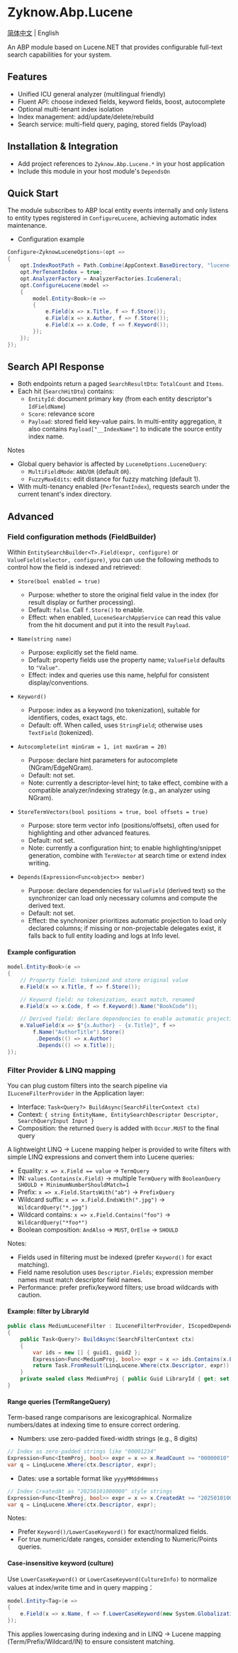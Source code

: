 # Zyknow.Abp.Lucene

[简体中文](README.zh.md) | English

An ABP module based on Lucene.NET that provides configurable full-text search capabilities for your system.

## Features

- Unified ICU general analyzer (multilingual friendly)
- Fluent API: choose indexed fields, keyword fields, boost, autocomplete
- Optional multi-tenant index isolation
- Index management: add/update/delete/rebuild
- Search service: multi-field query, paging, stored fields (Payload)

## Installation & Integration

- Add project references to `Zyknow.Abp.Lucene.*` in your host application
- Include this module in your host module's `DependsOn`

## Quick Start

The module subscribes to ABP local entity events internally and only listens to entity types registered in `ConfigureLucene`, achieving automatic index maintenance.

- Configuration example

```csharp
Configure<ZyknowLuceneOptions>(opt =>
{
    opt.IndexRootPath = Path.Combine(AppContext.BaseDirectory, "lucene-index");
    opt.PerTenantIndex = true;
    opt.AnalyzerFactory = AnalyzerFactories.IcuGeneral;
    opt.ConfigureLucene(model =>
    {
        model.Entity<Book>(e =>
        {
            e.Field(x => x.Title, f => f.Store());
            e.Field(x => x.Author, f => f.Store());
            e.Field(x => x.Code, f => f.Keyword());
        });
    });
});
```

## Search API Response

- Both endpoints return a paged `SearchResultDto`: `TotalCount` and `Items`.
- Each hit (`SearchHitDto`) contains:
  - `EntityId`: document primary key (from each entity descriptor's `IdFieldName`)
  - `Score`: relevance score
  - `Payload`: stored field key-value pairs. In multi-entity aggregation, it also contains `Payload["__IndexName"]` to indicate the source entity index name.

Notes

- Global query behavior is affected by `LuceneOptions.LuceneQuery`:
  - `MultiFieldMode`: `AND`/`OR` (default `OR`).
  - `FuzzyMaxEdits`: edit distance for fuzzy matching (default 1).
- With multi-tenancy enabled (`PerTenantIndex`), requests search under the current tenant's index directory.

## Advanced

### Field configuration methods (FieldBuilder)

Within `EntitySearchBuilder<T>.Field(expr, configure)` or `ValueField(selector, configure)`, you can use the following methods to control how the field is indexed and retrieved:

- `Store(bool enabled = true)`

  - Purpose: whether to store the original field value in the index (for result display or further processing).
  - Default: `false`. Call `f.Store()` to enable.
  - Effect: when enabled, `LuceneSearchAppService` can read this value from the hit document and put it into the result `Payload`.

- `Name(string name)`

  - Purpose: explicitly set the field name.
  - Default: property fields use the property name; `ValueField` defaults to `"Value"`.
  - Effect: index and queries use this name, helpful for consistent display/conventions.

- `Keyword()`

  - Purpose: index as a keyword (no tokenization), suitable for identifiers, codes, exact tags, etc.
  - Default: off. When called, uses `StringField`; otherwise uses `TextField` (tokenized).

- `Autocomplete(int minGram = 1, int maxGram = 20)`

  - Purpose: declare hint parameters for autocomplete (NGram/EdgeNGram).
  - Default: not set.
  - Note: currently a descriptor-level hint; to take effect, combine with a compatible analyzer/indexing strategy (e.g., an analyzer using NGram).

- `StoreTermVectors(bool positions = true, bool offsets = true)`

  - Purpose: store term vector info (positions/offsets), often used for highlighting and other advanced features.
  - Default: not set.
  - Note: currently a configuration hint; to enable highlighting/snippet generation, combine with `TermVector` at search time or extend index writing.

- `Depends(Expression<Func<object>> member)`
  - Purpose: declare dependencies for `ValueField` (derived text) so the synchronizer can load only necessary columns and compute the derived text.
  - Default: not set.
  - Effect: the synchronizer prioritizes automatic projection to load only declared columns; if missing or non-projectable delegates exist, it falls back to full entity loading and logs at Info level.

#### Example configuration

```csharp
model.Entity<Book>(e =>
{
    // Property field: tokenized and store original value
    e.Field(x => x.Title, f => f.Store());

    // Keyword field: no tokenization, exact match, renamed
    e.Field(x => x.Code, f => f.Keyword().Name("BookCode"));

    // Derived field: declare dependencies to enable automatic projection
    e.ValueField(x => $"{x.Author} - {x.Title}", f =>
        f.Name("AuthorTitle").Store()
         .Depends(() => x.Author)
         .Depends(() => x.Title));
});
```

### Filter Provider & LINQ mapping

You can plug custom filters into the search pipeline via `ILuceneFilterProvider` in the Application layer:

- Interface: `Task<Query?> BuildAsync(SearchFilterContext ctx)`
- Context: `{ string EntityName, EntitySearchDescriptor Descriptor, SearchQueryInput Input }`
- Composition: the returned `Query` is added with `Occur.MUST` to the final query

A lightweight LINQ → Lucene mapping helper is provided to write filters with simple LINQ expressions and convert them into Lucene queries:

- Equality: `x => x.Field == value` → `TermQuery`
- IN: `values.Contains(x.Field)` → multiple `TermQuery` with `BooleanQuery SHOULD + MinimumNumberShouldMatch=1`
- Prefix: `x => x.Field.StartsWith("ab")` → `PrefixQuery`
- Wildcard suffix: `x => x.Field.EndsWith(".jpg")` → `WildcardQuery("*.jpg")`
- Wildcard contains: `x => x.Field.Contains("foo")` → `WildcardQuery("*foo*")`
- Boolean composition: `AndAlso` → `MUST`, `OrElse` → `SHOULD`

Notes:

- Fields used in filtering must be indexed (prefer `Keyword()` for exact matching).
- Field name resolution uses `Descriptor.Fields`; expression member names must match descriptor field names.
- Performance: prefer prefix/keyword filters; use broad wildcards with caution.

#### Example: filter by LibraryId

```csharp
public class MediumLuceneFilter : ILuceneFilterProvider, IScopedDependency
{
    public Task<Query?> BuildAsync(SearchFilterContext ctx)
    {
        var ids = new [] { guid1, guid2 };
        Expression<Func<MediumProj, bool>> expr = x => ids.Contains(x.LibraryId);
        return Task.FromResult(LinqLucene.Where(ctx.Descriptor, expr));
    }
    private sealed class MediumProj { public Guid LibraryId { get; set; } }
}
```

#### Range queries (TermRangeQuery)

Term-based range comparisons are lexicographical. Normalize numbers/dates at indexing time to ensure correct ordering.

- Numbers: use zero-padded fixed-width strings (e.g., 8 digits)

```csharp
// Index as zero-padded strings like "00001234"
Expression<Func<ItemProj, bool>> expr = x => x.ReadCount >= "00000010" && x.ReadCount < "00000100";
var q = LinqLucene.Where(ctx.Descriptor, expr);
```

- Dates: use a sortable format like `yyyyMMddHHmmss`

```csharp
// Index CreatedAt as "20250101000000" style strings
Expression<Func<ItemProj, bool>> expr = x => x.CreatedAt >= "20250101000000" && x.CreatedAt < "20260101000000";
var q = LinqLucene.Where(ctx.Descriptor, expr);
```

Notes:

- Prefer `Keyword()/LowerCaseKeyword()` for exact/normalized fields.
- For true numeric/date ranges, consider extending to Numeric/Points queries.

#### Case-insensitive keyword (culture)

Use `LowerCaseKeyword()` or `LowerCaseKeyword(CultureInfo)` to normalize values at index/write time and in query mapping：

```csharp
model.Entity<Tag>(e =>
{
    e.Field(x => x.Name, f => f.LowerCaseKeyword(new System.Globalization.CultureInfo("tr-TR")));
});
```

This applies lowercasing during indexing and in LINQ → Lucene mapping (Term/Prefix/Wildcard/IN) to ensure consistent matching.
